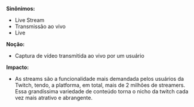 **Sinônimos:** 
* Live Stream
* Transmissão ao vivo
* Live

**Noção:** 
* Captura de vídeo transmitida ao vivo por um usuário

**Impacto:**
* As streams são a funcionalidade mais demandada pelos usuários da Twitch, tendo, a platforma, em total, mais de 2 milhões de streamers. Essa grandíssima variedade de conteúdo torna o nicho da twitch cada vez mais atrativo e abrangente.
